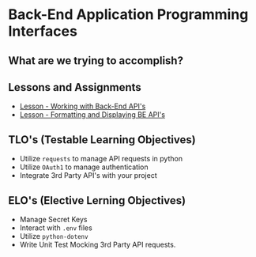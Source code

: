 # Back-End Application Programming Interfaces

## What are we trying to accomplish?

## Lessons and Assignments

- [Lesson - Working with Back-End API's](./1-back-end-apis-and-secrets.md)
- [Lesson - Formatting and Displaying BE API's](./2-formatting-responses.md)

## TLO's (Testable Learning Objectives)

- Utilize `requests` to manage API requests in python
- Utilize `OAuth1` to manage authentication
- Integrate 3rd Party API's with your project

## ELO's (Elective Lerning Objectives)

- Manage Secret Keys
- Interact with `.env` files
- Utilize `python-dotenv`
- Write Unit Test Mocking 3rd Party API requests.